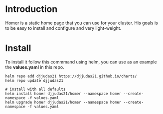 # Introduction
Homer is a static home page that you can use for your cluster. His goals is to be easy to install and configure and very light-weight.

# Install
To install it follow this commmand using helm, you can use as an example the **values.yaml** in this repo.

```
helm repo add djjudas21 https://djjudas21.github.io/charts/
helm repo update djjudas21

# install with all defaults
helm install homer djjudas21/homer --namespace homer --create-namespace -f values.yaml
helm upgrade homer djjudas21/homer --namespace homer --create-namespace -f values.yaml
```
